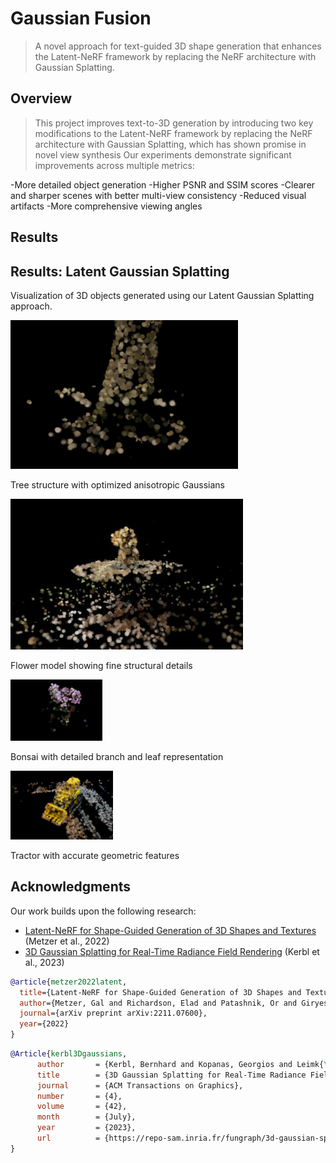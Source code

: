 # Gaussian Fusion 

> A novel approach for text-guided 3D shape generation that enhances the Latent-NeRF framework by replacing the NeRF architecture with Gaussian Splatting.

## Overview
> This project improves text-to-3D generation by introducing two key modifications to the Latent-NeRF framework by replacing the NeRF architecture with Gaussian Splatting, which has shown promise in novel view synthesis
> Our experiments demonstrate significant improvements across multiple metrics:

-More detailed object generation
-Higher PSNR and SSIM scores
-Clearer and sharper scenes with better multi-view consistency
-Reduced visual artifacts
-More comprehensive viewing angles

## Results
<div class="results-container">
  <h2>Results: Latent Gaussian Splatting</h2>
  <p class="description">Visualization of 3D objects generated using our Latent Gaussian Splatting approach.</p>
  
  <div class="results-grid">
    <div class="result-item">
      <img src="tree.png" alt="Tree visualization">
      <p>Tree structure with optimized anisotropic Gaussians</p>
    </div>
    <div class="result-item">
      <img src="flowers.jpg" alt="Flowers visualization">
      <p>Flower model showing fine structural details</p>
    </div>
    <div class="result-item">
      <img src="bonsai.png" alt="Bonsai visualization">
      <p>Bonsai with detailed branch and leaf representation</p>
    </div>
    <div class="result-item">
      <img src="tractor.png" alt="Tractor visualization">
      <p>Tractor with accurate geometric features</p>
    </div>
  </div>
</div>

## Acknowledgments
Our work builds upon the following research:

- [Latent-NeRF for Shape-Guided Generation of 3D Shapes and Textures](https://arxiv.org/abs/2211.07600) (Metzer et al., 2022)
- [3D Gaussian Splatting for Real-Time Radiance Field Rendering]([https://repo-sam.inria.fr/fungraph/3d-gaussian-splatting/3d_gaussian_splatting_high.pdf]) (Kerbl et al., 2023)


```bibtex
@article{metzer2022latent,
  title={Latent-NeRF for Shape-Guided Generation of 3D Shapes and Textures},
  author={Metzer, Gal and Richardson, Elad and Patashnik, Or and Giryes, Raja and Cohen-Or, Daniel},
  journal={arXiv preprint arXiv:2211.07600},
  year={2022}
}
```

```bibtex
@Article{kerbl3Dgaussians,
      author       = {Kerbl, Bernhard and Kopanas, Georgios and Leimk{\"u}hler, Thomas and Drettakis, George},
      title        = {3D Gaussian Splatting for Real-Time Radiance Field Rendering},
      journal      = {ACM Transactions on Graphics},
      number       = {4},
      volume       = {42},
      month        = {July},
      year         = {2023},
      url          = {https://repo-sam.inria.fr/fungraph/3d-gaussian-splatting/}
}
```





